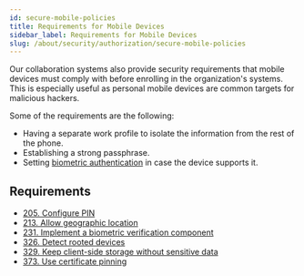 ```yaml
---
id: secure-mobile-policies
title: Requirements for Mobile Devices
sidebar_label: Requirements for Mobile Devices
slug: /about/security/authorization/secure-mobile-policies
---
```


Our collaboration systems
also provide security requirements
that mobile devices must comply with
before enrolling in the organization's systems.
This is especially useful
as personal mobile devices are common targets
for malicious hackers.

Some of the requirements are the following:

- Having a separate work profile
  to isolate the information
  from the rest of the phone.
- Establishing a strong passphrase.
- Setting [biometric authentication](/criteria/requirements/231)
  in case the device supports it.

## Requirements

- [205. Configure PIN](/criteria/requirements/205)
- [213. Allow geographic location](/criteria/requirements/213)
- [231. Implement a biometric verification component](/criteria/requirements/231)
- [326. Detect rooted devices](/criteria/requirements/326)
- [329. Keep client-side storage without sensitive data](/criteria/requirements/329)
- [373. Use certificate pinning](/criteria/requirements/373)
